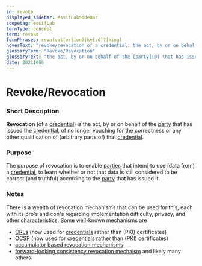 ```yaml
---
id: revoke
displayed_sidebar: essifLabSideBar
scopetag: essifLab
termType: concept
term: revoke
formPhrases: revo(cat(or|ion)|ke[sd]?|king)
hoverText: "revoke/revocation of a credential: the act, by or on behalf of the party that has issued the Credential, of no longer vouching for the correctness or any other qualification of (arbitrary parts of) the credential."
glossaryTerm: "Revoke/Revocation"
glossaryText: "the act, by or on behalf of the [party](@) that has issued the [credential](@), of no longer vouching for the correctness or any other qualification of (arbitrary parts of) that [credential](@)."
date: 20211006
---
```


# Revoke/Revocation


### Short Description

**Revocation** (of a [credential](@)) is the act, by or on behalf of the [party](@) that has issued the [credential](@), of no longer vouching for the correctness or any other qualification of (arbitrary parts of) that [credential](@).

### Purpose

The purpose of revocation is to enable [parties](@) that intend to use (data from) a [credential](@), to learn whether or not that data is still considered to be correct (and truthful) according to the [party](@) that has issued it.

### Notes

There is a wealth of revocation mechanisms that can be used for this, each with its pro's and con's regarding implementation difficulty, privacy, and other characteristics. Some well-known mechanisms are
- [CRLs](https://en.wikipedia.org/wiki/Certificate_revocation_list) (now used for [credentials](@) rather than (PKI) certificates)
- [OCSP](https://en.wikipedia.org/wiki/Online_Certificate_Status_Protocol) (now used for [credentials](@) rather than (PKI) certificates)
- [accumulator based revocation mechanisms](https://www.google.com/search?q=accumulator+based+revocation)
- [forward-looking consistency revocation mechaism](http://resolver.tudelft.nl/uuid:871e17aa-a023-461f-88b1-80d83c21de92)
and likely many others

